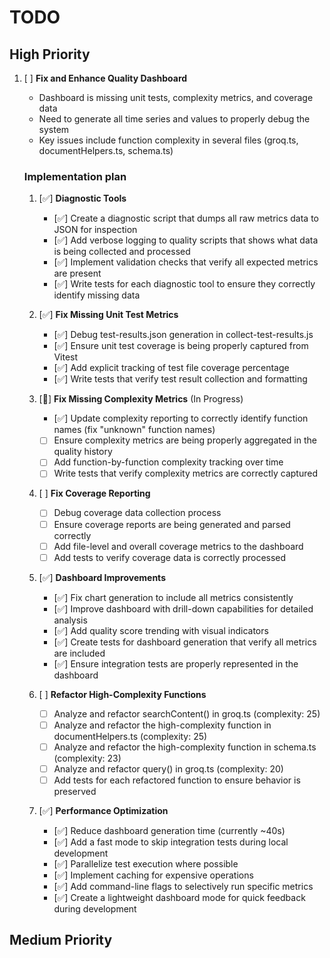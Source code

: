 # TODO

## High Priority
1. [ ] **Fix and Enhance Quality Dashboard**

    - Dashboard is missing unit tests, complexity metrics, and coverage data
    - Need to generate all time series and values to properly debug the system
    - Key issues include function complexity in several files (groq.ts, documentHelpers.ts, schema.ts)

    ### Implementation plan
    1. [✅] **Diagnostic Tools**
         - [✅] Create a diagnostic script that dumps all raw metrics data to JSON for inspection
         - [✅] Add verbose logging to quality scripts that shows what data is being collected and processed
         - [✅] Implement validation checks that verify all expected metrics are present
         - [✅] Write tests for each diagnostic tool to ensure they correctly identify missing data

    2. [✅] **Fix Missing Unit Test Metrics**
         - [✅] Debug test-results.json generation in collect-test-results.js
         - [✅] Ensure unit test coverage is being properly captured from Vitest
         - [✅] Add explicit tracking of test file coverage percentage
         - [✅] Write tests that verify test result collection and formatting

    3. [🔄] **Fix Missing Complexity Metrics** (In Progress)
         - [✅] Update complexity reporting to correctly identify function names (fix "unknown" function names)
         - [ ] Ensure complexity metrics are being properly aggregated in the quality history
         - [ ] Add function-by-function complexity tracking over time
         - [ ] Write tests that verify complexity metrics are correctly captured

    4. [ ] **Fix Coverage Reporting**
         - [ ] Debug coverage data collection process
         - [ ] Ensure coverage reports are being generated and parsed correctly
         - [ ] Add file-level and overall coverage metrics to the dashboard
         - [ ] Add tests to verify coverage data is correctly processed

    5. [✅] **Dashboard Improvements**
         - [✅] Fix chart generation to include all metrics consistently
         - [✅] Improve dashboard with drill-down capabilities for detailed analysis
         - [✅] Add quality score trending with visual indicators
         - [✅] Create tests for dashboard generation that verify all metrics are included
         - [✅] Ensure integration tests are properly represented in the dashboard

    6. [ ] **Refactor High-Complexity Functions**
         - [ ] Analyze and refactor searchContent() in groq.ts (complexity: 25)
         - [ ] Analyze and refactor the high-complexity function in documentHelpers.ts (complexity: 25)
         - [ ] Analyze and refactor the high-complexity function in schema.ts (complexity: 23)
         - [ ] Analyze and refactor query() in groq.ts (complexity: 20)
         - [ ] Add tests for each refactored function to ensure behavior is preserved

    7. [✅] **Performance Optimization**
         - [✅] Reduce dashboard generation time (currently ~40s)
         - [✅] Add a fast mode to skip integration tests during local development
         - [✅] Parallelize test execution where possible
         - [✅] Implement caching for expensive operations
         - [✅] Add command-line flags to selectively run specific metrics
         - [✅] Create a lightweight dashboard mode for quick feedback during development

## Medium Priority

